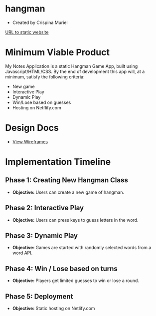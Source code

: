 # hangman
* Created by Crispina Muriel

[URL to static website](https://eloquent-davinci-aa335c.netlify.com)

# Minimum Viable Product

My Notes Application is a static Hangman Game App, built using Javascript/HTML/CSS. By the end of development this app will, at a minimum, satisfy the following criteria:

* New game
* Interactive Play
* Dynamic Play
* Win/Lose based on guesses
* Hosting on Netflify.com

# Design Docs

* [View Wireframes](./wireframes)

# Implementation Timeline

## Phase 1: Creating New Hangman Class
* **Objective:** Users can create a new game of hangman.

## Phase 2: Interactive Play
* **Objective:** Users can press keys to guess letters in the word.

## Phase 3: Dynamic Play 
* **Objective:** Games are started with randomly selected words from a word API. 

## Phase 4: Win / Lose based on turns
* **Objective:** Players get limited guesses to win or lose a round.

## Phase 5: Deployment
* **Objective:** Static hosting on Netlify.com



